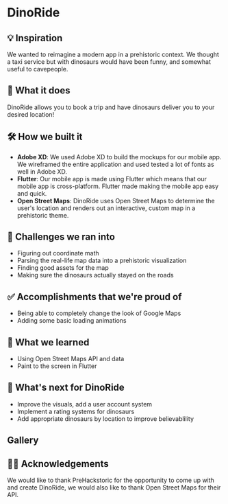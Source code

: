 # DinoRide

## 💡 Inspiration
We wanted to reimagine a modern app in a prehistoric context. We thought a taxi service but with dinosaurs would have been funny, and somewhat useful to cavepeople.

## 📱 What it does
DinoRide allows you to book a trip and have dinosaurs deliver you to your desired location!

## 🛠 How we built it
 - **Adobe XD**: We used Adobe XD to build the mockups for our mobile app. We wireframed the entire application and used tested a lot of fonts as well in Adobe XD.
 - **Flutter**: Our mobile app is made using Flutter which means that our mobile app is cross-platform. Flutter made making the mobile app easy and quick.
 - **Open Street Maps**: DinoRide uses Open Street Maps to determine the user's location and renders out an interactive, custom map in a prehistoric theme.

## 🛑 Challenges we ran into
- Figuring out coordinate math
- Parsing the real-life map data into a prehistoric visualization
- Finding good assets for the map
- Making sure the dinosaurs actually stayed on the roads

## ✅ Accomplishments that we're proud of
 - Being able to completely change the look of Google Maps
 - Adding some basic loading animations

## 📖 What we learned
- Using Open Street Maps API and data
- Paint to the screen in Flutter

## 🤔 What's next for DinoRide
- Improve the visuals, add a user account system
- Implement a rating systems for dinosaurs
- Add appropriate dinosaurs by location to improve believablility

## Gallery

## 🙇‍♂️ Acknowledgements
We would like to thank PreHackstoric for the opportunity to come up with and create DinoRide, we would also like to thank Open Street Maps for their API.
